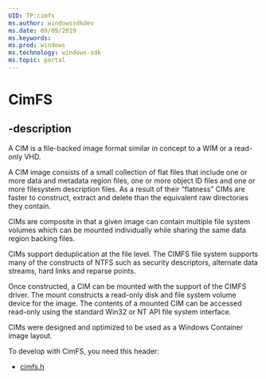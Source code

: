 ```yaml
---
UID: TP:cimfs
ms.author: windowssdkdev
ms.date: 09/09/2019
ms.keywords: 
ms.prod: windows
ms.technology: windows-sdk
ms.topic: portal
---
```


# CimFS

## -description

A CIM is a file-backed image format similar in concept to a WIM or a read-only VHD.

A CIM image consists of a small collection of flat files that include one or more data and metadata region files, one or more object ID files and one or more filesystem description files. As a result of their “flatness” CIMs are faster to construct, extract and delete than the equivalent raw directories they contain.

CIMs are composite in that a given image can contain multiple file system volumes which can be mounted individually while sharing the same data region backing files.

CIMs support deduplication at the file level. The CIMFS file system supports many of the constructs of NTFS such as security descriptors, alternate data streams, hard links and reparse points.

Once constructed, a CIM can be mounted with the support of the CIMFS driver. The mount constructs a read-only disk and file system volume device for the image. The contents of a mounted CIM can be accessed read-only using the standard Win32 or NT API file system interface.

CIMs were designed and optimized to be used as a Windows Container image layout.

To develop with CimFS, you need this header:

 * [cimfs.h](../cimfs/index.md)

